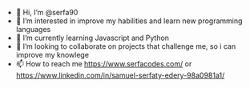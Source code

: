 - 👋 Hi, I’m @serfa90
- 👀 I’m interested in improve my habilities and learn new programming languages 
- 🌱 I’m currently learning Javascript and Python
- 💞️ I’m looking to collaborate on projects that challenge me, so i can improve my knowlege
- 📫 How to reach me https://www.serfacodes.com/ or https://www.linkedin.com/in/samuel-serfaty-edery-98a0981a1/
